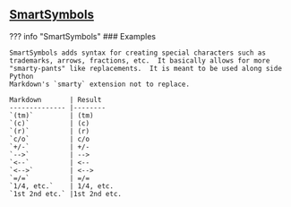 ## [SmartSymbols](https://facelessuser.github.io/pymdown-extensions/extensions/smartsymbols)

??? info "SmartSymbols"
    ### Examples

    SmartSymbols adds syntax for creating special characters such as
    trademarks, arrows, fractions, etc.  It basically allows for more
    "smarty-pants" like replacements.  It is meant to be used along side Python
    Markdown's `smarty` extension not to replace.

    Markdown       | Result
    -------------- |--------
    `(tm)`         | (tm)
    `(c)`          | (c)
    `(r)`          | (r)
    `c/o`          | c/o
    `+/-`          | +/-
    `-->`          | -->
    `<--`          | <--
    `<-->`         | <-->
    `=/=`          | =/=
    `1/4, etc.`    | 1/4, etc.
    `1st 2nd etc.` |1st 2nd etc.

